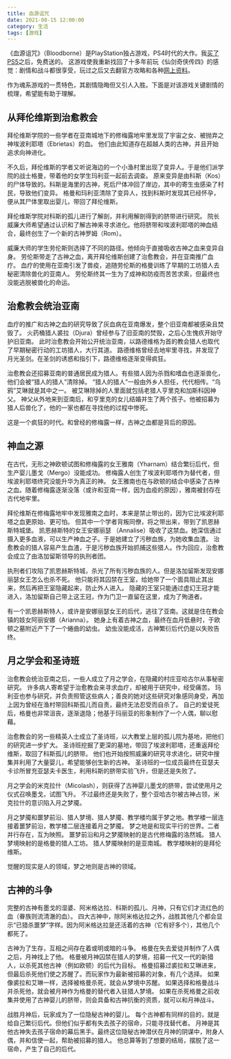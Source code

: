 ```yaml
---
title: 血源诅咒
date: 2021-08-15 12:00:00
category: 生活
tags: [游戏]
---
```


《血源诅咒》（Bloodborne）是PlayStation独占游戏，PS4时代的大作。我[买了PS5](/posts/bought-a-ps5)之后，免费送的。
这游戏使我重新找回了十多年前玩《仙剑奇侠传四》的感觉：剧情和战斗都很享受，玩过之后又去翻官方攻略和各种[网上资料](http://psnine.com/topic/34915)。

<!--more-->

作为魂系游戏的一贯特色，其剧情隐晦但又引人入胜。下面是对该游戏关键剧情的梳理，希望能有助于理解。

## 从拜伦维斯到治愈教会

拜伦维斯学院的一些学者在亚南城地下的修梅露地牢里发现了宇宙之女、被抛弃之神埃波利耶塔（Ebrietas）的血。
他们由此知道存在超越人类的古神，并且开始追求向神进化。

不久后，拜伦维斯的学者又听说海边的一个小渔村里出现了变异人。于是他们派学院的战士格曼，带着他的女学生玛利亚一起前去调查。
原来变异是由科斯（Kos）的尸体导致的。科斯是海里的古神，死后尸体冲回了岸边，其中的寄生虫感染了村民，导致他们变异。
格曼和玛利亚清除了变异人，找到科斯时发现其已经怀孕，便从其尸体里取出婴儿，带回了拜伦维斯。

拜伦维斯学院对科斯的孤儿进行了解剖，并利用解剖得到的脐带进行研究。
院长威廉大师希望通过认识和了解古神来寻求进化。他将脐带和埃波利耶塔的神血结合，最终创生了一个新的古神罗姆（Rom）。

威廉大师的学生劳伦斯则选择了不同的路径。他倾向于直接吸收古神之血来变异自身。
劳伦斯带走了古神之血，离开拜伦维斯创建了治愈教会，并在亚南推广血疗。
血疗的使用在亚南引发了兽疫，追随劳伦斯的格曼训练了早期的工坊猎人去秘密清除兽化的亚南人。
劳伦斯终其一生为了成神和防疫而苦苦求索，但最终也没能逃脱被兽化的命运。

## 治愈教会统治亚南

血疗的推广和古神之血的研究导致了灰血病在亚南爆发，整个旧亚南都被感染且焚毁了。
火药桶猎人裘拉（Djura）曾经参与了旧亚南的焚毁，之后心生愧疚开始守护旧亚南。
此时治愈教会开始公开统治亚南，以路德维格为首的教会猎人也取代了早期秘密行动的工坊猎人，大行其道。
路德维格曾经去地牢里寻找，并发现了月光圣剑。在圣剑的诱惑和指引下，路德维格逐渐变得疯狂。

治愈教会还招募亚南的普通居民成为猎人。有些猎人因为杀戮和嗜血也逐渐兽化，他们会被“猎人的猎人”清除掉。
“猎人的猎人”一般由外乡人担任，代代相传。“乌鸦”艾琳就是其中之一。
被艾琳除掉的人里面就包括老猎人亨里克和加斯科因神父。
神父从外地来到亚南后，和亨里克的女儿结婚并生了两个孩子。他被招募为猎人后兽化了，他的一家也都在寻找他的过程中惨死。

这是一个疯狂的时代。和曾经的修梅露一样，古神之血都是背后的原因。


## 神血之源

在古代，无形之神欧顿试图和修梅露的女王雅南（Yharnam）结合繁衍后代，但生产婴儿墨戈（Mergo）没能成功。
修梅露人创生了埃波利耶塔作为替代者，但埃波利耶塔终究没能升华为真正的神。
女王雅南也在与欧顿的结合中感染了古神之血。随着修梅露逐渐没落（或许和亚南一样，因为血疫的原因），雅南被封存在古代地牢里。

拜伦维斯在修梅露地牢中发现雅南之血时，本来是禁止带出的，因为它比埃波利耶塔之血更原始、更可怕。
但其中一个学者背叛同僚，将之带出来，带到了凯恩赫斯特城堡。
凯恩赫斯特的女王安娜丽瑟	（Annalise）吸收了这禁血。她深信通过摄入更多血液，可以生产神血之子。于是她建立了污秽血族，为她收集血渣。
治愈教会的猎人容易产生血渣，于是污秽血族开始抓捕这些猎人。作为回应，治愈教会成立了由洛加留斯领导的执刑者团。

执刑者们攻陷了凯恩赫斯特城，杀光了所有污秽血族的人。但是洛加留斯发现安娜丽瑟女王怎么也杀不死。
他只能将其囚禁在王室，给她带了一个面具阻止其出来，然后再把王室隐藏起来，防止外人进入。
隐藏的王室只能通过虚幻王冠才能进入，洛加留斯自己带上这王冠，作为门卫一直留在这里，成为了殉道者。

有一个凯恩赫斯特人，或许是安娜丽瑟女王的后代，逃往了亚南。这就是住在教会镇的妓女阿丽安娜（Arianna）。
她身上有着古神之血，最终在血月低悬时，于欧顿之墓附近产下了一个蜷曲的幼虫。
幼虫没能成活，古神繁衍后代仍是以失败告终。


## 月之学会和圣诗班

治愈教会统治亚南之后，一些人成立了月之学会，在隐藏的村庄亚哈古尔从事秘密研究。
许多病人寄希望于治愈教会来寻求血疗，却被用于研究中，经受痛苦。
玛利亚也参与研究，并负责照管这些病人；善良的她对这些研究对象感同身受，再加上因为曾经在渔村带回科斯孤儿而自责，最终无法忍受而自杀了。
自己的爱徒死后，格曼也非常沮丧，逐渐退隐；他基于玛丽亚的形象制作了一个人偶，聊以慰藉。

治愈教会的另一些精英人士成立了圣诗班，以大教堂上层的孤儿院为基地，把他们的研究进一步扩大。
圣诗班挖掘了更深的墓地，带回了埃波利耶塔，还重返拜伦维斯，取回了科斯孤儿的脐带。
他们也开始按照威廉的研究寻求进化，研究中搜集并利用了大量婴儿，希望能够创生新的古神。
圣诗班的一位成员最终在亚瑟夫卡诊所冒充亚瑟夫卡医生，利用科斯的脐带实验飞升，但是还是失败了。

月之学会的米克拉什（Micolash），则获得了古神婴儿墨戈的脐带，尝试使用月之仪式召唤墨戈，试图飞升。
不过最终还是失败了，整个亚哈古尔被古神占领，米克拉什的意识陷入月之梦魇。

月之梦魇和噩梦前沿、猎人梦境、猎人梦魇、教学楼均属于梦之地。教学楼一层连接着噩梦前沿，教学楼二层连接着月之梦魇。
梦之地是和现实平行的世界。二者并行存在，互为映照。
噩梦前沿和月之梦魇映射的是古代修梅露的洛然城。
猎人梦境映射的是格曼的猎人工坊。
猎人梦魇映射的是亚南城。
教学楼映射的是拜伦维斯。

觉醒的现实是人的领域，梦之地则是古神的领域。

## 古神的斗争

完整的古神有墨戈的湿婆、阿米格达拉、科斯的孤儿、月神，只有它们才流红色的血（眷族则流清澈的血）。
四大古神中，除阿米格达拉之外，战胜其他几个都会显示“已猎杀噩梦”字样。因为阿米格达拉是还活着的古神（它有好多个），其他几个都死了。

古神为了生存，互相之间存在着或明或暗的斗争。
格曼在失去爱徒并制作了人偶之后，月神找上了他。
格曼被月神囚禁在猎人的梦境，招募一代又一代的新猎人，以杀死其他古神（例如欧顿）的后代为目标。
格曼招募过裘拉和艾琳进来，但最后杀死他们使之苏醒了。而玩家作为最新被招募的对象，有几个选择。
如果像裘拉和艾琳一样，选择被格曼杀死，就会从梦境中苏醒。
如果选择和格曼战斗并杀死他，就会被月神作为格曼的替代者入驻猎人梦境。
如果在杀死格曼之前收集并使用了古神婴儿的脐带，则会具备和古神抗衡的资质，就可以和月神战斗。

战胜月神后，玩家成为了一位隐秘古神的婴儿。
每个古神都有同样的目的，就是给自己繁衍后代。但他们似乎都有失去孩子的宿命，只能寻找替代者。
月神是其他古神失去孩子宿命的幕后黑手。最终这位隐秘古神潜伏在月神的阴谋中，附身人偶，并和信使一起，帮助被招募的猎人。
他总算等到了想要的结局，摆脱了这一宿命，产生了自己的后代。

